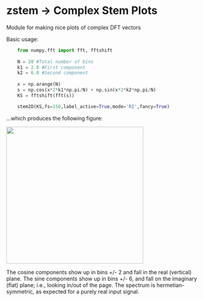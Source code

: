# zstem -> Complex Stem Plots
Module for making nice plots of complex DFT vectors

Basic usage:

```python
    from numpy.fft import fft, fftshift
    
    N = 20 #Total number of bins
    k1 = 2.0 #First component
    k2 = 6.0 #Second component
    
    x = np.arange(N)
    s = np.cos(x*2*k1*np.pi/N) + np.sin(x*2*k2*np.pi/N)
    KS = fftshift(fft(s))

    stem2D(KS,fs=150,label_active=True,mode='RI',fancy=True)
```
...which produces the following figure:

<img src="https://github.com/user-attachments/assets/7c8a0547-0c82-461f-a616-8931edf8048f" height="360">

The cosine components show up in bins +/- 2 and fall in the real (vertical) plane. The sine components show up in bins +/- 6, and fall on the imaginary (flat) plane; i.e., looking in/out of the page. The spectrum is hermetian-symmetric, as expected for a purely real input signal.

